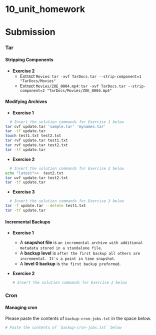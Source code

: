 # 10_unit_homework
# Submission

### Tar
#### Stripping Components
- **Exercise 2**
  - Extract `Movies`: `tar -xvf TarDocs.tar --strip-component=1 "TarDocs/Movies"`
  - Extract `Movies/ZOE_0004.mp4`: `tar -xvf TarDocs.tar --strip-component=2 "TarDocs/Movies/ZOE_0004.mp4"`

#### Modifying Archives
- **Exercise 1**

```bash
  # Insert the solution commands for Exercise 1 below
tar cvf update.tar 'sample.tar' 'mynames.tar'
tar -tf update.tar
touch test1.txt test2.txt
tar rvf update.tar test1.txt
tar rvf update.tar test2.txt
tar -tf update.tar
```

- **Exercise 2**

```bash
  # Insert the solution commands for Exercise 2 below
echo "latest">>  test2.txt
tar uvf update.tar test2.txt
tar -tf update.tar

```

- **Exercise 3**

```bash
  # Insert the solution commands for Exercise 3 below
tar -f update.tar --delete test1.txt
tar -tf update.tar
```

#### Incremental Backups
- **Exercise 1**
  - A **snapshot file** is `an incremental archive with additional metadata stored in a standalone file`.
  - A **backup level** is `after the first backup all others are incremental. It's a point in time snapshot`.
  - A **level 0 backup** is `the first backup preformed`.

- **Exercise 2**

  ```bash
  # Insert the solution commands for Exercise 2 below
  ```

### Cron
#### Managing cron
Please paste the contents of `backup-cron-jobs.txt` in the space below.

  ```bash
  # Paste the contents of `backup-cron-jobs.txt` below
  ```